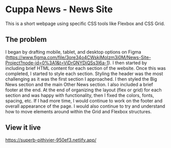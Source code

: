 # Cuppa News - News Site

This is a short webpage using specific CSS tools like Flexbox and CSS Grid.

## The problem

I began by drafting mobile, tablet, and desktop options on Figma (https://www.figma.com/file/3ore34o4CWskiMoIzm3i0M/News-Site-Project?node-id=0%3A1&t=VjDrGNYDjQSs3l6a-1).  I then started by including brief HTML content for each section of the website.  Once this was completed, I started to style each section.  Styling the header was the most challenging as it was the first section I approached.  I then styled the Big News section and the main Other News section.  I also included a brief footer at the end. At the end of organizing the layout (flex or grid) for each section and was happy with functionality, then I fixed the colors, fonts, spacing, etc. If I had more time, I would continue to work on the footer and overall appearance of the page.  I would also continue to try and understand how to move elements around within the Grid and Flexbox structures. 

## View it live

https://superb-pithivier-950ef3.netlify.app/
